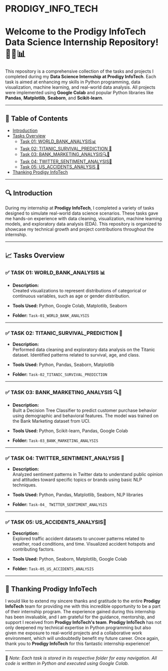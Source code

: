 # PRODIGY_INFO_TECH
# Welcome to the Prodigy InfoTech Data Science Internship Repository! 👩‍💻📊

This repository is a comprehensive collection of the tasks and projects I completed during my **Data Science Internship at Prodigy InfoTech**. Each task is aimed at enhancing my skills in Python programming, data visualization, machine learning, and real-world data analysis. All projects were implemented using **Google Colab** and popular Python libraries like **Pandas**, **Matplotlib**, **Seaborn**, and **Scikit-learn**.

---

## 📂 Table of Contents

- [Introduction](#introduction)
- [Tasks Overview](#tasks-overview)
  - [Task 01: WORLD_BANK_ANALYSIS📊](#Task-01-WORLD_BANK_ANALYSIS-)
  - [Task 02: TITANIC_SURVIVAL_PREDICTION 🚢](#Task-02-TITANIC_SURVIVAL_PREDICTION-)
  - [Task 03: BANK_MARKETING_ANALYSIS🔍💼](#Task-03-BANK_MARKETING_ANALYSIS-)
  - [Task 04: TWITTER_SENTIMENT_ANALYSIS💬](#Task-04-TWITTER_SENTIMENT_ANALYSIS-)
  - [Task 05: US_ACCIDENTS_ANALYSIS 🚧](#Task-05-US_ACCIDENTS_ANALYSIS-)
- [Thanking Prodigy InfoTech](#Thanking-Prodigy-InfoTech)

---

## 🔍 Introduction

During my internship at **Prodigy InfoTech**, I completed a variety of tasks designed to simulate real-world data science scenarios. These tasks gave me hands-on experience with data cleaning, visualization, machine learning models, and exploratory data analysis (EDA). This repository is organized to showcase my technical growth and project contributions throughout the internship.

---

## 📈 Tasks Overview

### ✅ TASK 01:  WORLD_BANK_ANALYSIS 📊

- **Description:**  
  Created visualizations to represent distributions of categorical or continuous variables, such as age or gender distribution.

- **Tools Used:** Python, Google Colab, Matplotlib, Seaborn  
- **Folder:** `Task-01_WORLD_BANK_ANALYSIS`

---

### ✅ TASK 02: TITANIC_SURVIVAL_PREDICTION 🚢

- **Description:**  
  Performed data cleaning and exploratory data analysis on the Titanic dataset. Identified patterns related to survival, age, and class.

- **Tools Used:** Python, Pandas, Seaborn, Matplotlib  
- **Folder:** `Task-02_TITANIC_SURVIVAL_PREDICTION`

---

### ✅ TASK 03: BANK_MARKETING_ANALYSIS 🔍💼

- **Description:**  
  Built a Decision Tree Classifier to predict customer purchase behavior using demographic and behavioral features. The model was trained on the Bank Marketing dataset from UCI.

- **Tools Used:** Python, Scikit-learn, Pandas, Google Colab  
- **Folder:** `Task-03_BANK_MARKETING_ANALYSIS`

---

### ✅ TASK 04: TWITTER_SENTIMENT_ANALYSIS 💬

- **Description:**  
  Analyzed sentiment patterns in Twitter data to understand public opinion and attitudes toward specific topics or brands using basic NLP techniques.

- **Tools Used:** Python, Pandas, Matplotlib, Seaborn, NLP libraries  
- **Folder:** `Task-04_ TWITTER_SENTIMENT_ANALYSIS`

---

### ✅ TASK 05: US_ACCIDENTS_ANALYSIS🚧

- **Description:**  
  Explored traffic accident datasets to uncover patterns related to weather, road conditions, and time. Visualized accident hotspots and contributing factors.

- **Tools Used:** Python, Seaborn, Matplotlib, Google Colab  
- **Folder:** `Task-05_US_ACCIDENTS_ANALYSIS`

---

## 🙏 Thanking Prodigy InfoTech

I would like to extend my sincere thanks and gratitude to the entire **Prodigy InfoTech** team for providing me with this incredible opportunity to be a part of their internship program. The experience gained during this internship has been invaluable, and I am grateful for the guidance, mentorship, and support I received from **Prodigy InfoTech's team**. **Prodigy InfoTech** has not only deepened my technical expertise in Python programming but also given me exposure to real-world projects and a collaborative work environment, which will undoubtedly benefit my future career. Once again, thank you to **Prodigy InfoTech** for this fantastic internship experience!

---

📌 *Note: Each task is stored in its respective folder for easy navigation. All code is written in Python and executed using Google Colab.*
